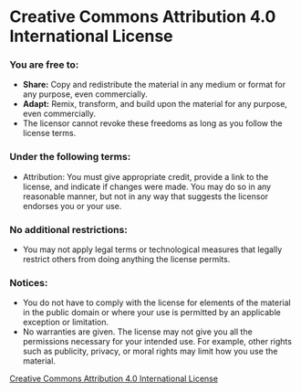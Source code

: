 <h1>Creative Commons Attribution 4.0 International License</h1>

<h3>You are free to:</h3>
<ul>
  <li><b style="font-weight:bolder">Share:</b> Copy and redistribute the material in any medium or format for any purpose, even commercially.</li>
  <li><b style="font-weight:bolder">Adapt:</b> Remix, transform, and build upon the material for any purpose, even commercially.</li>
  <li>The licensor cannot revoke these freedoms as long as you follow the license terms.</li> 
</ul>

<h3>Under the following terms:</h3>
<ul>
  <li>Attribution: You must give appropriate credit, provide a link to the license, and indicate if changes were made. You may do so in any reasonable       manner, but not in any way that suggests the licensor endorses you or your use.</li>
</ul>

<h3>No additional restrictions:</h3>
<ul>
  <li>You may not apply legal terms or technological measures that legally restrict others from doing anything the license permits.</li>
</ul>

<h3>Notices:</h3>
<ul>
  <li>You do not have to comply with the license for elements of the material in the public domain or where your use is permitted by an applicable exception or limitation.</li>
  <li>No warranties are given. The license may not give you all the permissions necessary for your intended use. For example, other rights such as publicity, privacy, or moral rights may limit how you use the material.</li>
</ul>

<a href="http://creativecommons.org/licenses/by/4.0/">Creative Commons Attribution 4.0 International License</a>
